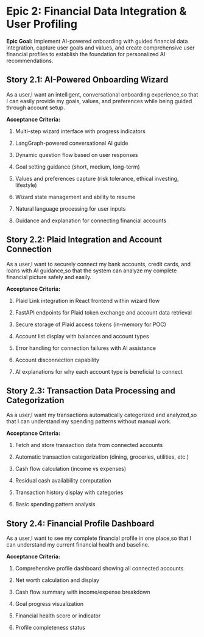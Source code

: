 # Epic 2: Financial Data Integration & User Profiling

**Epic Goal:** Implement AI-powered onboarding with guided financial data integration, capture user goals and values, and create comprehensive user financial profiles to establish the foundation for personalized AI recommendations.

## Story 2.1: AI-Powered Onboarding Wizard

As a user,I want an intelligent, conversational onboarding experience,so that I can easily provide my goals, values, and preferences while being guided through account setup.

**Acceptance Criteria:**

1.  Multi-step wizard interface with progress indicators
    
2.  LangGraph-powered conversational AI guide
    
3.  Dynamic question flow based on user responses
    
4.  Goal setting guidance (short, medium, long-term)
    
5.  Values and preferences capture (risk tolerance, ethical investing, lifestyle)
    
6.  Wizard state management and ability to resume
    
7.  Natural language processing for user inputs
    
8.  Guidance and explanation for connecting financial accounts
    

## Story 2.2: Plaid Integration and Account Connection

As a user,I want to securely connect my bank accounts, credit cards, and loans with AI guidance,so that the system can analyze my complete financial picture safely and easily.

**Acceptance Criteria:**

1.  Plaid Link integration in React frontend within wizard flow
    
2.  FastAPI endpoints for Plaid token exchange and account data retrieval
    
3.  Secure storage of Plaid access tokens (in-memory for POC)
    
4.  Account list display with balances and account types
    
5.  Error handling for connection failures with AI assistance
    
6.  Account disconnection capability
    
7.  AI explanations for why each account type is beneficial to connect
    

## Story 2.3: Transaction Data Processing and Categorization

As a user,I want my transactions automatically categorized and analyzed,so that I can understand my spending patterns without manual work.

**Acceptance Criteria:**

1.  Fetch and store transaction data from connected accounts
    
2.  Automatic transaction categorization (dining, groceries, utilities, etc.)
    
3.  Cash flow calculation (income vs expenses)
    
4.  Residual cash availability computation
    
5.  Transaction history display with categories
    
6.  Basic spending pattern analysis
    

## Story 2.4: Financial Profile Dashboard

As a user,I want to see my complete financial profile in one place,so that I can understand my current financial health and baseline.

**Acceptance Criteria:**

1.  Comprehensive profile dashboard showing all connected accounts
    
2.  Net worth calculation and display
    
3.  Cash flow summary with income/expense breakdown
    
4.  Goal progress visualization
    
5.  Financial health score or indicator
    
6.  Profile completeness status